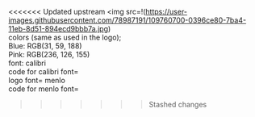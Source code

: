 <<<<<<< Updated upstream
<img src=!(https://user-images.githubusercontent.com/78987191/109760700-0396ce80-7ba4-11eb-8d51-894ecd9bbb7a.jpg)
<br>
colors (same as used in the logo);
<br>
Blue: RGB(31, 59, 188)
<br>
Pink: RGB(236, 126, 155)
<br>
font: calibri 
<br>
code for calibri font=
<br>
logo font= menlo
<br>
code for menlo font= 


>>>>>>> Stashed changes

